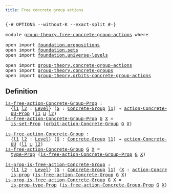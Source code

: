 ```yaml
---
title: Free concrete group actions
---
```


<pre class="Agda"><a id="53" class="Symbol">{-#</a> <a id="57" class="Keyword">OPTIONS</a> <a id="65" class="Pragma">--without-K</a> <a id="77" class="Pragma">--exact-split</a> <a id="91" class="Symbol">#-}</a>

<a id="96" class="Keyword">module</a> <a id="103" href="group-theory.free-concrete-group-actions.html" class="Module">group-theory.free-concrete-group-actions</a> <a id="144" class="Keyword">where</a>

<a id="151" class="Keyword">open</a> <a id="156" class="Keyword">import</a> <a id="163" href="foundation.propositions.html" class="Module">foundation.propositions</a>
<a id="187" class="Keyword">open</a> <a id="192" class="Keyword">import</a> <a id="199" href="foundation.sets.html" class="Module">foundation.sets</a>
<a id="215" class="Keyword">open</a> <a id="220" class="Keyword">import</a> <a id="227" href="foundation.universe-levels.html" class="Module">foundation.universe-levels</a>

<a id="255" class="Keyword">open</a> <a id="260" class="Keyword">import</a> <a id="267" href="group-theory.concrete-group-actions.html" class="Module">group-theory.concrete-group-actions</a>
<a id="303" class="Keyword">open</a> <a id="308" class="Keyword">import</a> <a id="315" href="group-theory.concrete-groups.html" class="Module">group-theory.concrete-groups</a>
<a id="344" class="Keyword">open</a> <a id="349" class="Keyword">import</a> <a id="356" href="group-theory.orbits-concrete-group-actions.html" class="Module">group-theory.orbits-concrete-group-actions</a>
</pre>
## Definition

<pre class="Agda"><a id="is-free-action-Concrete-Group-Prop"></a><a id="427" href="group-theory.free-concrete-group-actions.html#427" class="Function">is-free-action-Concrete-Group-Prop</a> <a id="462" class="Symbol">:</a>
  <a id="466" class="Symbol">{</a><a id="467" href="group-theory.free-concrete-group-actions.html#467" class="Bound">l1</a> <a id="470" href="group-theory.free-concrete-group-actions.html#470" class="Bound">l2</a> <a id="473" class="Symbol">:</a> <a id="475" href="Agda.Primitive.html#597" class="Postulate">Level</a><a id="480" class="Symbol">}</a> <a id="482" class="Symbol">(</a><a id="483" href="group-theory.free-concrete-group-actions.html#483" class="Bound">G</a> <a id="485" class="Symbol">:</a> <a id="487" href="group-theory.concrete-groups.html#2030" class="Function">Concrete-Group</a> <a id="502" href="group-theory.free-concrete-group-actions.html#467" class="Bound">l1</a><a id="504" class="Symbol">)</a> <a id="506" class="Symbol">→</a> <a id="508" href="group-theory.concrete-group-actions.html#807" class="Function">action-Concrete-Group</a> <a id="530" href="group-theory.free-concrete-group-actions.html#470" class="Bound">l2</a> <a id="533" href="group-theory.free-concrete-group-actions.html#483" class="Bound">G</a> <a id="535" class="Symbol">→</a>
  <a id="539" href="foundation-core.propositions.html#1393" class="Function">UU-Prop</a> <a id="547" class="Symbol">(</a><a id="548" href="group-theory.free-concrete-group-actions.html#467" class="Bound">l1</a> <a id="551" href="Agda.Primitive.html#810" class="Primitive Operator">⊔</a> <a id="553" href="group-theory.free-concrete-group-actions.html#470" class="Bound">l2</a><a id="555" class="Symbol">)</a>
<a id="557" href="group-theory.free-concrete-group-actions.html#427" class="Function">is-free-action-Concrete-Group-Prop</a> <a id="592" href="group-theory.free-concrete-group-actions.html#592" class="Bound">G</a> <a id="594" href="group-theory.free-concrete-group-actions.html#594" class="Bound">X</a> <a id="596" class="Symbol">=</a>
  <a id="600" href="foundation.sets.html#2567" class="Function">is-set-Prop</a> <a id="612" class="Symbol">(</a><a id="613" href="group-theory.orbits-concrete-group-actions.html#420" class="Function">orbit-action-Concrete-Group</a> <a id="641" href="group-theory.free-concrete-group-actions.html#592" class="Bound">G</a> <a id="643" href="group-theory.free-concrete-group-actions.html#594" class="Bound">X</a><a id="644" class="Symbol">)</a>

<a id="is-free-action-Concrete-Group"></a><a id="647" href="group-theory.free-concrete-group-actions.html#647" class="Function">is-free-action-Concrete-Group</a> <a id="677" class="Symbol">:</a>
  <a id="681" class="Symbol">{</a><a id="682" href="group-theory.free-concrete-group-actions.html#682" class="Bound">l1</a> <a id="685" href="group-theory.free-concrete-group-actions.html#685" class="Bound">l2</a> <a id="688" class="Symbol">:</a> <a id="690" href="Agda.Primitive.html#597" class="Postulate">Level</a><a id="695" class="Symbol">}</a> <a id="697" class="Symbol">(</a><a id="698" href="group-theory.free-concrete-group-actions.html#698" class="Bound">G</a> <a id="700" class="Symbol">:</a> <a id="702" href="group-theory.concrete-groups.html#2030" class="Function">Concrete-Group</a> <a id="717" href="group-theory.free-concrete-group-actions.html#682" class="Bound">l1</a><a id="719" class="Symbol">)</a> <a id="721" class="Symbol">→</a> <a id="723" href="group-theory.concrete-group-actions.html#807" class="Function">action-Concrete-Group</a> <a id="745" href="group-theory.free-concrete-group-actions.html#685" class="Bound">l2</a> <a id="748" href="group-theory.free-concrete-group-actions.html#698" class="Bound">G</a> <a id="750" class="Symbol">→</a>
  <a id="754" href="foundation-core.universe-levels.html#235" class="Primitive">UU</a> <a id="757" class="Symbol">(</a><a id="758" href="group-theory.free-concrete-group-actions.html#682" class="Bound">l1</a> <a id="761" href="Agda.Primitive.html#810" class="Primitive Operator">⊔</a> <a id="763" href="group-theory.free-concrete-group-actions.html#685" class="Bound">l2</a><a id="765" class="Symbol">)</a>
<a id="767" href="group-theory.free-concrete-group-actions.html#647" class="Function">is-free-action-Concrete-Group</a> <a id="797" href="group-theory.free-concrete-group-actions.html#797" class="Bound">G</a> <a id="799" href="group-theory.free-concrete-group-actions.html#799" class="Bound">X</a> <a id="801" class="Symbol">=</a>
  <a id="805" href="foundation-core.propositions.html#1495" class="Function">type-Prop</a> <a id="815" class="Symbol">(</a><a id="816" href="group-theory.free-concrete-group-actions.html#427" class="Function">is-free-action-Concrete-Group-Prop</a> <a id="851" href="group-theory.free-concrete-group-actions.html#797" class="Bound">G</a> <a id="853" href="group-theory.free-concrete-group-actions.html#799" class="Bound">X</a><a id="854" class="Symbol">)</a>

<a id="is-prop-is-free-action-Concrete-Group"></a><a id="857" href="group-theory.free-concrete-group-actions.html#857" class="Function">is-prop-is-free-action-Concrete-Group</a> <a id="895" class="Symbol">:</a>
  <a id="899" class="Symbol">{</a><a id="900" href="group-theory.free-concrete-group-actions.html#900" class="Bound">l1</a> <a id="903" href="group-theory.free-concrete-group-actions.html#903" class="Bound">l2</a> <a id="906" class="Symbol">:</a> <a id="908" href="Agda.Primitive.html#597" class="Postulate">Level</a><a id="913" class="Symbol">}</a> <a id="915" class="Symbol">(</a><a id="916" href="group-theory.free-concrete-group-actions.html#916" class="Bound">G</a> <a id="918" class="Symbol">:</a> <a id="920" href="group-theory.concrete-groups.html#2030" class="Function">Concrete-Group</a> <a id="935" href="group-theory.free-concrete-group-actions.html#900" class="Bound">l1</a><a id="937" class="Symbol">)</a> <a id="939" class="Symbol">(</a><a id="940" href="group-theory.free-concrete-group-actions.html#940" class="Bound">X</a> <a id="942" class="Symbol">:</a> <a id="944" href="group-theory.concrete-group-actions.html#807" class="Function">action-Concrete-Group</a> <a id="966" href="group-theory.free-concrete-group-actions.html#903" class="Bound">l2</a> <a id="969" href="group-theory.free-concrete-group-actions.html#916" class="Bound">G</a><a id="970" class="Symbol">)</a> <a id="972" class="Symbol">→</a>
  <a id="976" href="foundation-core.propositions.html#1309" class="Function">is-prop</a> <a id="984" class="Symbol">(</a><a id="985" href="group-theory.free-concrete-group-actions.html#647" class="Function">is-free-action-Concrete-Group</a> <a id="1015" href="group-theory.free-concrete-group-actions.html#916" class="Bound">G</a> <a id="1017" href="group-theory.free-concrete-group-actions.html#940" class="Bound">X</a><a id="1018" class="Symbol">)</a>
<a id="1020" href="group-theory.free-concrete-group-actions.html#857" class="Function">is-prop-is-free-action-Concrete-Group</a> <a id="1058" href="group-theory.free-concrete-group-actions.html#1058" class="Bound">G</a> <a id="1060" href="group-theory.free-concrete-group-actions.html#1060" class="Bound">X</a> <a id="1062" class="Symbol">=</a>
  <a id="1066" href="foundation-core.propositions.html#1562" class="Function">is-prop-type-Prop</a> <a id="1084" class="Symbol">(</a><a id="1085" href="group-theory.free-concrete-group-actions.html#427" class="Function">is-free-action-Concrete-Group-Prop</a> <a id="1120" href="group-theory.free-concrete-group-actions.html#1058" class="Bound">G</a> <a id="1122" href="group-theory.free-concrete-group-actions.html#1060" class="Bound">X</a><a id="1123" class="Symbol">)</a>
</pre>
